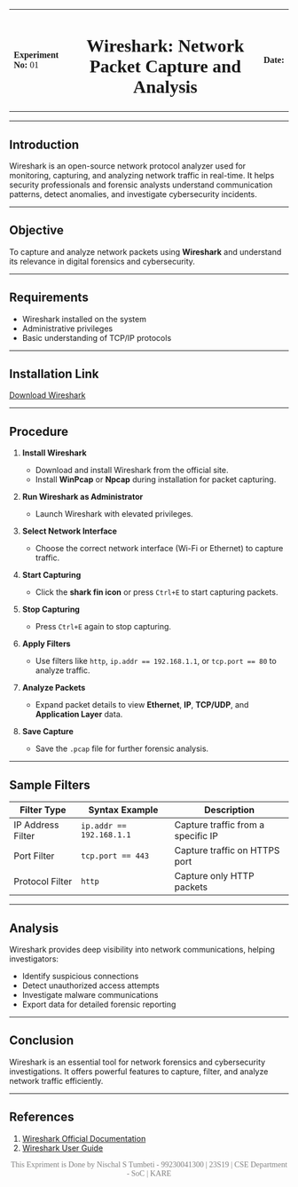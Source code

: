 <table style="width:100%; font-family: Verdana, Tahoma; border: none;">
  <tr>
    <td align="left"><strong>Experiment No:</strong> 01</td>
    <td align="center"><h1>Wireshark: Network Packet Capture and Analysis</h1></td>
    <td align="right"><strong>Date:</strong> </td>
  </tr>
</table>

---

## Introduction

Wireshark is an open-source network protocol analyzer used for monitoring, capturing, and analyzing network traffic in real-time. It helps security professionals and forensic analysts understand communication patterns, detect anomalies, and investigate cybersecurity incidents.

---

## Objective

To capture and analyze network packets using **Wireshark** and understand its relevance in digital forensics and cybersecurity.

---

## Requirements

- Wireshark installed on the system
- Administrative privileges
- Basic understanding of TCP/IP protocols

---

## Installation Link

[Download Wireshark](https://www.wireshark.org/download.html)

---

## Procedure

1. **Install Wireshark**  
   - Download and install Wireshark from the official site.  
   - Install **WinPcap** or **Npcap** during installation for packet capturing.

2. **Run Wireshark as Administrator**  
   - Launch Wireshark with elevated privileges.

3. **Select Network Interface**  
   - Choose the correct network interface (Wi-Fi or Ethernet) to capture traffic.

4. **Start Capturing**  
   - Click the **shark fin icon** or press `Ctrl+E` to start capturing packets.

5. **Stop Capturing**  
   - Press `Ctrl+E` again to stop capturing.

6. **Apply Filters**  
   - Use filters like `http`, `ip.addr == 192.168.1.1`, or `tcp.port == 80` to analyze traffic.

7. **Analyze Packets**  
   - Expand packet details to view **Ethernet**, **IP**, **TCP/UDP**, and **Application Layer** data.

8. **Save Capture**  
   - Save the `.pcap` file for further forensic analysis.

---

## Sample Filters

| Filter Type           | Syntax Example                | Description                       |
|----------------------|-----------------------------|-----------------------------------|
| IP Address Filter    | `ip.addr == 192.168.1.1`    | Capture traffic from a specific IP |
| Port Filter          | `tcp.port == 443`           | Capture traffic on HTTPS port    |
| Protocol Filter      | `http`                      | Capture only HTTP packets        |

---

## Analysis

Wireshark provides deep visibility into network communications, helping investigators:  
- Identify suspicious connections  
- Detect unauthorized access attempts  
- Investigate malware communications  
- Export data for detailed forensic reporting  

---

## Conclusion

Wireshark is an essential tool for network forensics and cybersecurity investigations. It offers powerful features to capture, filter, and analyze network traffic efficiently.

---

## References

1. [Wireshark Official Documentation](https://www.wireshark.org/docs/)  
2. [Wireshark User Guide](https://www.wireshark.org/docs/wsug_html_chunked/)


<div align="center" style="font-size:14px; font-family: Verdana, Tahoma; color:gray;">
This Expriment is Done by Nischal S Tumbeti - 99230041300 | 23S19 | CSE Department - SoC | KARE
</div>
